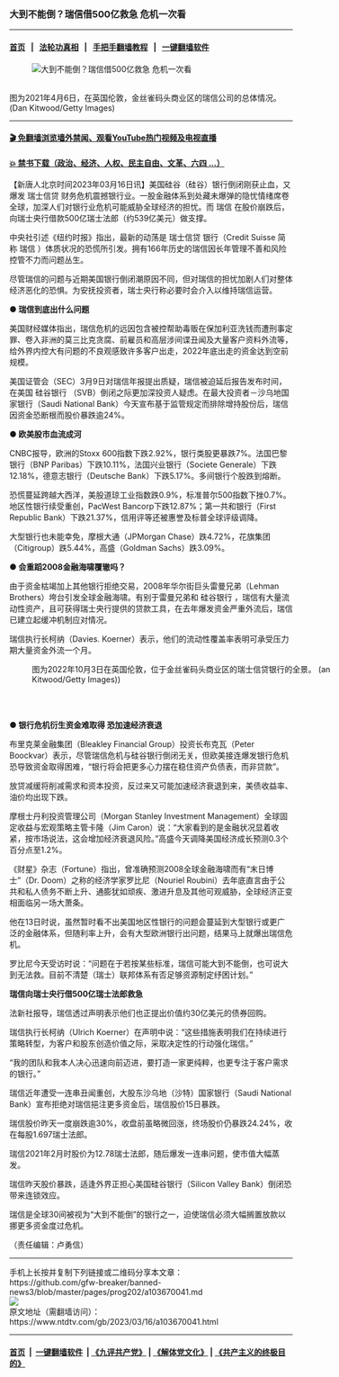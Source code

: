 ### 大到不能倒？瑞信借500亿救急 危机一次看
------------------------

#### [首页](https://github.com/gfw-breaker/banned-news3/blob/master/README.md) &nbsp;&nbsp;|&nbsp;&nbsp; [法轮功真相](https://github.com/begood0513/basic/blob/master/README.md)  &nbsp;&nbsp;|&nbsp;&nbsp; [手把手翻墙教程](https://github.com/gfw-breaker/guides/wiki)  &nbsp;&nbsp;|&nbsp;&nbsp; [一键翻墙软件](https://github.com/gfw-breaker/nogfw/blob/master/README.md)  



<div><div class="featured_image">
 <figure>
  <img alt="大到不能倒？瑞信借500亿救急 危机一次看" src="https://i.ntdtv.com/assets/uploads/2023/03/id103670047-GettyImages-1311091689-800x450.jpg"/>
 </figure><br/>
 <span class="caption">
  图为2021年4月6日，在英国伦敦，金丝雀码头商业区的瑞信公司的总体情况。(Dan Kitwood/Getty Images)
 </span>
</div>
</div><hr/>

#### [ 🎬  免翻墙浏览墙外禁闻、观看YouTube热门视频及电视直播](https://github.com/gfw-breaker/HelloWorld)

#### [ 💥  禁书下载（政治、经济、人权、民主自由、文革、六四 ...）](https://github.com/gfw-breaker/books/blob/master/README.md)

<div><div class="post_content" itemprop="articleBody">
 <p>
  【新唐人北京时间2023年03月16日讯】美国硅谷（硅谷）银行倒闭刚获止血，又爆发
  <ok href="https://www.ntdtv.com/gb/瑞士信贷.htm">
   瑞士信贷
  </ok>
  财务危机震撼银行业。一股金融体系到处藏未爆弹的隐忧情绪席卷全球，加深人们对银行业危机可能威胁全球经济的担忧。而
  <ok href="https://www.ntdtv.com/gb/瑞信.htm">
   瑞信
  </ok>
  在股价崩跌后，向瑞士央行借款500亿瑞士法郎（约539亿美元）做支撑。
 </p>
 <p>
  中央社引述《纽约时报》指出，最新的动荡是
  <ok href="https://www.ntdtv.com/gb/瑞士信贷.htm">
   瑞士信贷
  </ok>
  银行（Credit Suisse 简称
  <ok href="https://www.ntdtv.com/gb/瑞信.htm">
   瑞信
  </ok>
  ）体质状况的恐慌所引发。拥有166年历史的瑞信因长年管理不善和风险控管不力而问题丛生。
 </p>
 <p>
  尽管瑞信的问题与近期美国银行倒闭潮原因不同，但对瑞信的担忧加剧人们对整体经济恶化的恐惧。为安抚投资者，瑞士央行称必要时会介入以维持瑞信运营。
 </p>
 <p>
  <strong>
   ● 瑞信到底出什么问题
  </strong>
 </p>
 <p>
  美国财经媒体指出，瑞信危机的远因包含被控帮助毒贩在保加利亚洗钱而遭刑事定罪、卷入非洲的莫三比克贪腐、前雇员和高层涉间谍丑闻及大量客户资料外流等，给外界内控大有问题的不良观感致许多客户出走，2022年底出走的资金达到空前规模。
 </p>
 <p>
  美国证管会（SEC）3月9日对瑞信年报提出质疑，瑞信被迫延后报告发布时间，在美国
  <ok href="https://www.ntdtv.com/gb/硅谷银行.htm">
   硅谷银行
  </ok>
  （SVB）倒闭之际更加深投资人疑虑。在最大投资者－沙乌地国家银行（Saudi National Bank）今天宣布基于监管规定而排除增持股份后，瑞信因资金恐断根而股价暴跌逾24%。
 </p>
 <p>
  <strong>
   ● 欧美股市血流成河
  </strong>
 </p>
 <p>
  CNBC报导，欧洲的Stoxx 600指数下跌2.92%，银行类股更暴跌7%。法国巴黎银行（BNP Paribas）下跌10.11%，法国兴业银行（Societe Generale）下跌12.18%，德意志银行（Deutsche Bank）下跌5.17%。多间银行个股跌到熔断。
 </p>
 <p>
  恐慌蔓延跨越大西洋，美股道琼工业指数跌0.9%，标准普尔500指数下挫0.7%。地区性银行续受重创，PacWest Bancorp下跌12.87%；第一共和银行（First Republic Bank）下跌21.37%，信用评等还被惠誉及标普全球评级调降。
 </p>
 <p>
  大型银行也未能幸免，摩根大通（JPMorgan Chase）跌4.72%，花旗集团（Citigroup）跌5.44%，高盛（Goldman Sachs）跌3.09%。
 </p>
 <p>
  <strong>
   ● 会重蹈2008金融海啸覆辙吗？
  </strong>
 </p>
 <p>
  由于资金枯竭加上其他银行拒绝交易，2008年华尔街巨头雷曼兄弟（Lehman Brothers）垮台引发全球金融海啸。有别于雷曼兄弟和
  <ok href="https://www.ntdtv.com/gb/硅谷银行.htm">
   硅谷银行
  </ok>
  ，瑞信有大量流动性资产，且可获得瑞士央行提供的贷款工具，在去年爆发资金严重外流后，瑞信已建立起缓冲机制应对情况。
 </p>
 <p>
  瑞信执行长柯纳（Davies. Koerner）表示，他们的流动性覆盖率表明可承受压力期大量资金外流一个月。
 </p>
 <figure class="wp-caption alignnone" id="attachment_103670050" style="width: 600px">
  <img alt="" class="size-medium wp-image-103670050" src="https://i.ntdtv.com/assets/uploads/2023/03/id103670050-GettyImages-1430075001-600x400.jpg">
   <br/><figcaption class="wp-caption-text">
    图为2022年10月3日在英国伦敦，位于金丝雀码头商业区的瑞士信贷银行的全景。 (an Kitwood/Getty Images))
   </figcaption><br/>
  </img>
 </figure><br/>
 <p>
  <strong>
   ● 银行危机衍生资金难取得 恐加速经济衰退
  </strong>
 </p>
 <p>
  布里克莱金融集团（Bleakley Financial Group）投资长布克瓦（Peter Boockvar）表示，尽管瑞信危机与硅谷银行倒闭无关，但欧美接连爆发银行危机恐导致资金取得困难，“银行将会把更多心力摆在稳住资产负债表，而非贷款”。
 </p>
 <p>
  放贷减缓将削减需求和资本投资，反过来又可能加速经济衰退到来，美债收益率、油价均出现下跌。
 </p>
 <p>
  摩根士丹利投资管理公司（Morgan Stanley Investment Management）全球固定收益与宏观策略主管卡隆（Jim Caron）说：“大家看到的是金融状况显着收紧，按市场说法，这会增加经济衰退风险。”高盛今天调降美国经济成长预测0.3个百分点至1.2%。
 </p>
 <p>
  《财星》杂志（Fortune）指出，曾准确预测2008全球金融海啸而有“末日博士”（Dr. Doom）之称的经济学家罗比尼（Nouriel Roubini）去年底直言由于公共和私人债务不断上升、通膨犹如顽疾、激进升息及其他可观威胁，全球经济正变相面临另一场大萧条。
 </p>
 <p>
  他在13日时说，虽然暂时看不出美国地区性银行的问题会蔓延到大型银行或更广泛的金融体系，但随利率上升，会有大型欧洲银行出问题，结果马上就爆出瑞信危机。
 </p>
 <p>
  罗比尼今天受访时说：“问题在于若按某些标准，瑞信可能大到不能倒，也可说大到无法救。目前不清楚（瑞士）联邦体系有否足够资源制定纾困计划。”
 </p>
 <p>
  <strong>
   瑞信向瑞士央行借500亿瑞士法郎救急
  </strong>
 </p>
 <p>
  法新社报导，瑞信透过声明表示他们也正提出价值约30亿美元的债券回购。
 </p>
 <p>
  瑞信执行长柯纳（Ulrich Koerner）在声明中说：“这些措施表明我们在持续进行策略转型，为客户和股东创造价值之际，采取决定性的行动强化瑞信。”
 </p>
 <p>
  “我的团队和我本人决心迅速向前迈进，要打造一家更纯粹，也更专注于客户需求的银行。”
 </p>
 <p>
  瑞信近年遭受一连串丑闻重创，大股东沙乌地（沙特）国家银行（Saudi National Bank）宣布拒绝对瑞信挹注更多资金后，瑞信股价15日暴跌。
 </p>
 <p>
  瑞信股价昨天一度崩跌逾30%，收盘前虽略微回涨，终场股价仍暴跌24.24%，收在每股1.697瑞士法郎。
 </p>
 <p>
  瑞信2021年2月时股价为12.78瑞士法郎，随后爆发一连串问题，使市值大幅蒸发。
 </p>
 <p>
  瑞信昨天股价暴跌，适逢外界正担心美国硅谷银行（Silicon Valley Bank）倒闭恐带来连锁效应。
 </p>
 <p>
  瑞信是全球30间被视为“大到不能倒”的银行之一，迫使瑞信必须大幅搁置放款以挪更多资金度过危机。
 </p>
 <p>
  （责任编辑：卢勇信）
 </p>
 <div class="single_ad">
 </div>
</div>
</div>
<hr/>
手机上长按并复制下列链接或二维码分享本文章：<br/>
https://github.com/gfw-breaker/banned-news3/blob/master/pages/prog202/a103670041.md <br/>
<a href='https://github.com/gfw-breaker/banned-news3/blob/master/pages/prog202/a103670041.md'><img src='https://github.com/gfw-breaker/banned-news3/blob/master/pages/prog202/a103670041.md.png'/></a> <br/>
原文地址（需翻墙访问）：https://www.ntdtv.com/gb/2023/03/16/a103670041.html


------------------------
#### [首页](https://github.com/gfw-breaker/banned-news3/blob/master/README.md) &nbsp;|&nbsp; [一键翻墙软件](https://github.com/gfw-breaker/nogfw/blob/master/README.md) &nbsp;| [《九评共产党》](https://github.com/gfw-breaker/9ping.md/blob/master/README.md#九评之一评共产党是什么) | [《解体党文化》](https://github.com/gfw-breaker/jtdwh.md/blob/master/README.md) | [《共产主义的终极目的》](https://github.com/gfw-breaker/gczydzjmd.md/blob/master/README.md)


<img src='http://gfw-breaker.win/banned-news3/pages/prog202/a103670041.md' width='0px' height='0px'/>